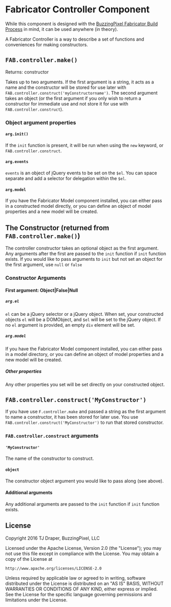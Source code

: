 # Fabricator Controller Component

While this component is designed with the [BuzzingPixel Fabricator Build Process](https://github.com/tjdraper/buzzing-pixel-fabricator) in mind, it can be used anywhere (in theory).

A Fabricator Controller is a way to describe a set of functions and conveniences for making constructors.

## `FAB.controller.make()`

Returns: constructor

Takes up to two arguments. If the first argument is a string, it acts as a name and the constructor will be stored for use later with `FAB.controller.construct('myConstructorname')`. The second argument takes an object (or the first argument if you only wish to return a constructor for immediate use and not store it for use with `FAB.controller.construct`).

### Object argument properties

#### `arg.init()`

If the `init` function is present, it will be run when using the `new` keyword, or `FAB.controller.construct`.

#### `arg.events`

`events` is an object of jQuery events to be set on the `$el`. You can space separate and add a selector for delegation within the `$el`.

#### `arg.model`

If you have the Fabricator Model component installed, you can either pass in a constructed model directly, or you can define an object of model properties and a new model will be created.

## The Constructor (returned from `FAB.controller.make()`)

The controller constructor takes an optional object as the first argument. Any arguments after the first are passed to the `init` function if `init` function exists. If you would like to pass arguments to `init` but not set an object for the first argument, use `null` or `false`

### Constructor Arguments

#### First argument: Object|False|Null

##### `arg.el`

`el` can be a jQuery selector or a jQuery object. When set, your constructed objects `el` will be a DOMObject, and `$el` will be set to the jQuery object. If no `el` argument is provided, an empty `div` element will be set.

##### `arg.model`

If you have the Fabricator Model component installed, you can either pass in a model directory, or you can define an object of model properties and a new model will be created.

##### Other properties

Any other properties you set will be set directly on your constructed object.

## `FAB.controller.construct('MyConstructor')`

If you have use `F.controller.make` and passed a string as the first argument to name a constructor, it has been stored for later use. You use `FAB.controller.construct('MyConstructor')` to run that stored constructor.

### `FAB.controller.construct` arguments

#### `'MyConstructor'`

The name of the constructor to construct.

#### `object`

The constructor object argument you would like to pass along (see above).

#### Additional arguments

Any additional arguments are passed to the `init` function if `init` function exists.

## License

Copyright 2016 TJ Draper, BuzzingPixel, LLC

Licensed under the Apache License, Version 2.0 (the "License");
you may not use this file except in compliance with the License.
You may obtain a copy of the License at

	http://www.apache.org/licenses/LICENSE-2.0

Unless required by applicable law or agreed to in writing, software
distributed under the License is distributed on an "AS IS" BASIS,
WITHOUT WARRANTIES OR CONDITIONS OF ANY KIND, either express or implied.
See the License for the specific language governing permissions and
limitations under the License.